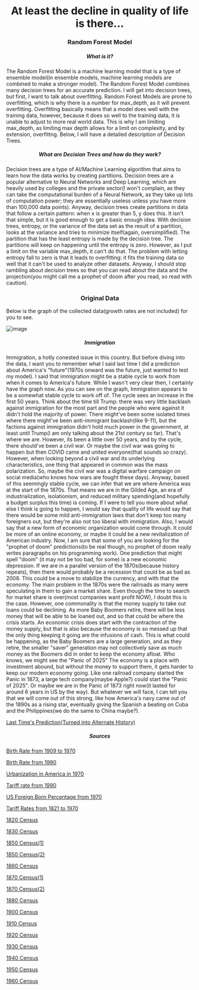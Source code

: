 <html>
<body>
<h1 align="center">At least the decline in quality of life is there...</h1>
  
<h3 align="center">Random Forest Model</h3>
  
<h5 align="center">What is it?</h5>
  
<p>The Random Forest Model is a machine learning model that is a type of ensemble model(in ensemble models, machine learning models are combined to make a
stronger model). The Random Forest Model combines many decision trees for an accurate prediction. I will get into decision trees, but first, I want to talk
about overfitting. Random Forest Models are prone to overfitting, which is why there is a number for max_depth, as it will prevent overfitting. Overfitting
basically means that a model does well with the training data, however, because it does so well to the training data, it is unable to adjust to more real world
data. This is why I am limiting max_depth, as limiting max depth allows for a limit on complexity, and by extension, overfittng. Below, I will have a detailed
description of Decision Trees.</p>
  
<h5 align="center">What are Decision Trees and how do they work?</h5> 

<p>Decision trees are a type of AI/Machine Learning algorithm that aims to learn how the data works by creating partitions. Decision trees are a popular
alternative to Neural Networks and Deep Learning, which are heavily used by colleges and the private sector(I won't complain, as they can take the
computational burden of a Neural Network, as they take up lots of computation power; they are essentially useless unless you have more than 100,000 data
points). Anyway, decision trees create partitions in data that follow a certain pattern: when x is greater than 5, y does this. It isn't that simple,
but it is good enough to get a basic enough idea. With decision trees, entropy, or the variance of the data set as the result of a partition, looks at
the variance and tries to minimize itself(again, oversimplified). The partition that has the least entropy is made by the decision tree. The partitions
will keep on happening until the entropy is zero. However, as I put a limit on the variable max_depth, it can't do that. The problem with letting entropy 
fall to zero is that it leads to overfitting: it fits the training data so well that it can't be used to analyze other datasets. Anyway, I should stop
rambling about decision trees so that you can read about the data and the projection(you might call me a prophet of doom after you read, so read with
caution).</p>

<h3 align="center">Original Data</h3>

<p>Below is the graph of the collected data(growth rates are not included) for you to see.</p>

![image](https://user-images.githubusercontent.com/48994987/216841731-824daa99-e424-406c-a543-19ca65201550.png)

<h5 align="center">Immigration</h5>

<p>Immigration, a hotly conested issue in this country. But before diving into the data, I want you to remember what I said last time I did a prediction about
America's "future"(1970s onward was the future, just wanted to test my model). I said that immigration might be a stable cycle to work from when it comes to 
America's future. While I wasn't very clear then, I certainly have the graph now. As you can see on the graph, Immigration appears to be a somewhat stable
cycle to work off of. The cycle sees an increase in the first 50 years. Think about the time till Trump: there was very little backlash against immigration
for the most part and the people who were against it didn't hold the majority of power. There might've been some isolated times where there might've been 
anti-immigrant backlash(like 9-11), but the factions against immigration didn't hold much power in the government, at least until Trump(I am only talking
about the 21st century so far). That's where we are. However, its been a little over 50 years, and by the cycle, there should've been a civil war. Or maybe the
civil war was going to happen but then COVID came and united everyone(that sounds so crazy). However, when looking beyond a civil war and its underlying
characteristics, one thing that appeared in common was the mass polarization. So, maybe the civil war was a digital warfare campaign on social media(who knows
how wars are fought these days). Anyway, based of this seemingly stable cycle, we can infer that we are where America was at the start of the 1870s. That means
we are in the Gilded Age, an era of industrialization, isolationism, and reduced military spending(and hopefully a budget surplus this time) is coming. If I were to
tell you more about what else I think is going to happen, I would say that quality of life would say that there would be some mild anti-immigration laws that don't 
keep too many foreigners out, but they're also not too liberal with immigration. Also, I would say that a new form of economic organization would come through.
It could be more of an online economy, or maybe it could be a new revitalization of American industry. Now, I am sure that some of you are looking for the 
"prophet of doom" predictions(to be real though, no prophet of doom really writes paragraphs on his programming work). One prediction that might spell "doom"
(it may not be too bad, for some) is a new economic depression. If we are in a parallel version of the 1870s(because history repeats), then there would probably
be a recession that could be as bad as 2008. This could be a move to stabilize the currency, and with that the economy. The main problem in the 1870s were the
railroads as many were speculating in them to gain a market share. Even though the time to search for market share is over(most companies want profit NOW), I doubt
this is the case. However, one commonality is that the money supply to take out loans could be declining. As more Baby Boomers retire, there will be less money
that will be able to be loaned out, and so that could be where the crisis starts. An economic crisis does start with the contraction of the money supply, but 
that is also because the economy is so messed up that the only thing keeping it going are the infusions of cash. This is what could be happening, as the Baby
Boomers are a large generation, and as they retire, the smaller "saver" generation may not collectively save as much money as the Boomers did in order to 
keep the economy afloat. Who knows, we might see the "Panic of 2025" The economy is a place with investment abound, but without the money to support them, it
gets harder to keep our modern economy going. Like one railroad company started the Panic in 1873, a large tech company(maybe Apple?) could start the "Panic of
2025". Or maybe we are in the Panic of 1873 right now(it lasted for around 6 years in US by the way). But whatever we will face, I can tell you that we will come out
of this strong, like how America's navy came out of the 1890s as a rising star, eventually giving the Spanish a beating on Cuba and the Philippines(we do the same
to China maybe?).</p>

<a href="https://github.com/akhilmanhattan/big_projects/tree/main/artificial_Intelligence/Regression/DecisionTree/AmericaPrediction(1)/JupyterNotebook">
Last Time's Prediction(Turned into Alternate History)</a>

<h5 align="center">Sources</h5>

<a href="https://www.cdc.gov/nchs/data/statab/natfinal2003.annvol1_01.pdf">Birth Rate from 1909 to 1970</a>

<a href="https://www.statista.com/statistics/195943/birth-rate-in-the-united-states-since-1990/">Birth Rate from 1990</a>

<a href="https://www.statista.com/statistics/269967/urbanization-in-the-united-states/">Urbanization in America in 1970</a>

<a href="https://www.macrotrends.net/countries/USA/united-states/tariff-rates">Tariff rate from 1990</a>

<a href="https://www.migrationpolicy.org/programs/data-hub/charts/immigrant-population-over-time">US Foreign Born Percentage from 1970</a>

<a href="https://fraser.stlouisfed.org/files/docs/publications/histstatus/pages/1975-1979/58477_1975-1979.pdf">Tariff Rates from 1821 to 1970</a>

<a href="https://www2.census.gov/library/publications/decennial/1820/1820a-02.pdf">1820 Census</a>

<a href="https://www2.census.gov/library/publications/decennial/1830/1830b.pdf">1830 Census</a>

<a href="https://www2.census.gov/library/publications/decennial/1850/1850d/1850d-02.pdf">1850 Census(1)</a>

<a href="https://www2.census.gov/library/publications/decennial/1850/1850a/1850a-06.pdf">1850 Census(2)</a>

<a href="https://www2.census.gov/library/publications/decennial/1860/population/1860a-02.pdf">1860 Census</a>

<a href="https://www2.census.gov/library/publications/decennial/1870/population/1870a-28.pdf">1870 Census(1)</a>

<a href="https://www2.census.gov/library/publications/decennial/1870/vital-statistics/1870b-31.pdf">1870 Census(2)</a>

<a href="https://www2.census.gov/library/publications/decennial/1880/vol-01-population/1880_v1-07.pdf">1880 Census</a>

<a href="https://www2.census.gov/library/publications/decennial/1900/volume-1/volume-1-p3.pdf">1900 Census</a>

<a href="https://www2.census.gov/library/publications/decennial/1910/volume-1/volume-1-p4.pdf">1910 Census</a>

<a href="https://www2.census.gov/library/publications/decennial/1920/volume-3/41084484v3ch01.pdf">1920 Census</a>

<a href="https://www2.census.gov/library/publications/decennial/1930/population-volume-2/16440598v2ch10.pdf">1930 Census</a>

<a href="https://www2.census.gov/library/publications/decennial/1940/population-volume-2/33973538v2p1ch2.pdf">1940 Census</a>

<a href="https://www2.census.gov/library/publications/decennial/1950/population-volume-2/21983999v2p1ch3.pdf">1950 Census</a>

<a href="https://www2.census.gov/prod2/statcomp/documents/1961-02.pdf">1960 Census</a>

</body>
<html>
